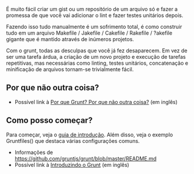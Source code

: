 É muito fácil criar um gist ou um repositório de um arquivo só e fazer a promessa de que você vai adicionar o lint e fazer testes unitários depois.

Fazendo isso tudo manualmente é um sofrimento total, é como construir tudo em um arquivo Makefile / Jakefile / Cakefile / Rakefile / ?akefile gigante que é mantido através de inúmeros projetos.

Com o grunt, todas as desculpas que você já fez desaparecem. Em vez de ser uma tarefa árdua, a criação de um novo projeto e execução de tarefas repetitivas, mas necessárias como linting, testes unitários, concatenação e minificação de arquivos tornam-se trivialmente fácil.

## Por que não outra coisa?
* Possível link à [Por que Grunt? Por que não outra coisa?](http://benalman.com/news/2012/08/why-grunt/) (em inglês)

## Como posso começar?
Para começar, veja o [guia de introdução](Getting-started.md). Além disso, veja o exemplo Gruntfiles() que destaca várias configurações comuns.

* Informações de <https://github.com/gruntjs/grunt/blob/master/README.md>
* Possível link à [Introduzindo o Grunt](http://weblog.bocoup.com/introducing-grunt/) (em inglês)
